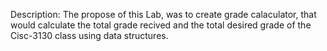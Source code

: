 Description: The propose of this Lab, was to create grade calaculator, that would calculate the total grade recived and the total desired grade of the Cisc-3130 class using data structures. 

